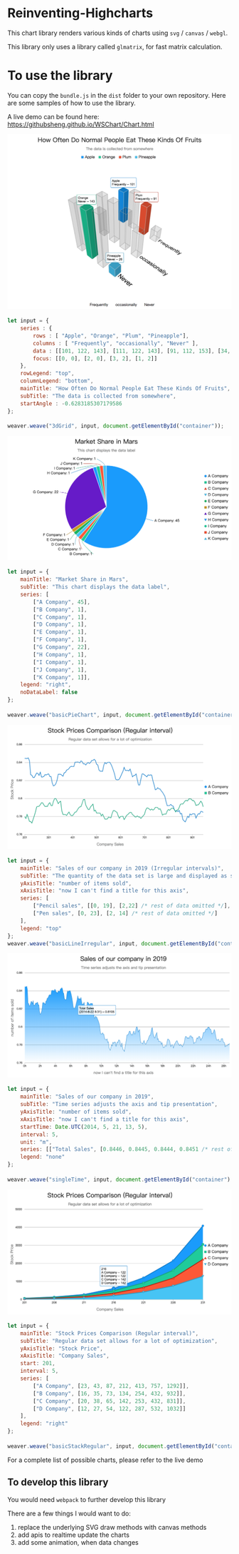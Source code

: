 # Reinventing-Highcharts

This chart library renders various kinds of charts using `svg` / `canvas` / `webgl`.

This library only uses a library called `glmatrix`, for fast matrix calculation.

# To use the library

You can copy the `bundle.js` in the `dist` folder to your own repository. Here are some samples of how to use the library.

A live demo can be found here: https://githubsheng.github.io/WSChart/Chart.html

![3d chart](https://raw.githubusercontent.com/githubsheng/Reinventing-Highcharts/master/etc/demo-image/3d-chart.png)

```js
let input = {
    series : {
        rows : [ "Apple", "Orange", "Plum", "Pineapple"],
        columns : [ "Frequently", "occasionally", "Never" ],
        data : [[101, 122, 143], [111, 122, 143], [91, 112, 153], [34, 78, 26]],
        focus: [[0, 0], [2, 0], [3, 2], [1, 2]]
    },
    rowLegend: "top",
    columnLegend: "bottom",
    mainTitle: "How Often Do Normal People Eat These Kinds Of Fruits",
    subTitle: "The data is collected from somewhere",
    startAngle : -0.6283185307179586
};

weaver.weave("3dGrid", input, document.getElementById("container"));
```

![3d chart](https://raw.githubusercontent.com/githubsheng/Reinventing-Highcharts/master/etc/demo-image/pie-chart.png)

```js
let input = {
    mainTitle: "Market Share in Mars",
    subTitle: "This chart displays the data label",
    series: [
        ["A Company", 45], 
        ["B Company", 1], 
        ["C Company", 1], 
        ["D Company", 1], 
        ["E Company", 1], 
        ["F Company", 1], 
        ["G Company", 22], 
        ["H Company", 1],
        ["I Company", 1], 
        ["J Company", 1], 
        ["K Company", 1]],
    legend: "right",
    noDataLabel: false
};

weaver.weave("basicPieChart", input, document.getElementById("container"));
```

![3d chart](https://raw.githubusercontent.com/githubsheng/Reinventing-Highcharts/master/etc/demo-image/line-chart.png)

```js
let input = {
    mainTitle: "Sales of our company in 2019 (Irregular intervals)",
    subTitle: "The quantity of the data set is large and displayed as stream",
    yAxisTitle: "number of items sold",
    xAxisTitle: "now I can't find a title for this axis",
    series: [
        ["Pencil sales", [[0, 19], [2,22] /* rest of data omitted */],
        ["Pen sales", [0, 23], [2, 14] /* rest of data omitted */]
    ],
    legend: "top"
};
weaver.weave("basicLineIrregular", input, document.getElementById("container"));
```

![3d chart](https://raw.githubusercontent.com/githubsheng/Reinventing-Highcharts/master/etc/demo-image/time-chart.png)

```js
let input = {
    mainTitle: "Sales of our company in 2019",
    subTitle: "Time series adjusts the axis and tip presentation",
    yAxisTitle: "number of items sold",
    xAxisTitle: "now I can't find a title for this axis",
    startTime: Date.UTC(2014, 5, 21, 13, 5),
    interval: 5,
    unit: "m",
    series: [["Total Sales", [0.8446, 0.8445, 0.8444, 0.8451 /* rest of data omitted */]]],
    legend: "none"
};

weaver.weave("singleTime", input, document.getElementById("container")
```

![3d chart](https://raw.githubusercontent.com/githubsheng/Reinventing-Highcharts/master/etc/demo-image/stack-chart.png)

```js
let input = {
    mainTitle: "Stock Prices Comparison (Regular interval)",
    subTitle: "Regular data set allows for a lot of optimization",
    yAxisTitle: "Stock Price",
    xAxisTitle: "Company Sales",
    start: 201,
    interval: 5,
    series: [
        ["A Company", [23, 43, 87, 212, 413, 757, 1292]],
        ["B Company", [16, 35, 73, 134, 254, 432, 932]],
        ["C Company", [20, 38, 65, 142, 253, 432, 831]],
        ["D Company", [12, 27, 54, 122, 287, 532, 1032]]
    ],
    legend: "right"
};

weaver.weave("basicStackRegular", input, document.getElementById("container"));
```

For a complete list of possible charts, please refer to the live demo

## To develop this library

You would need `webpack` to further develop this library

There are a few things I would want to do:
1. replace the underlying SVG draw methods with canvas methods
2. add apis to realtime update the charts
3. add some animation, when data changes
